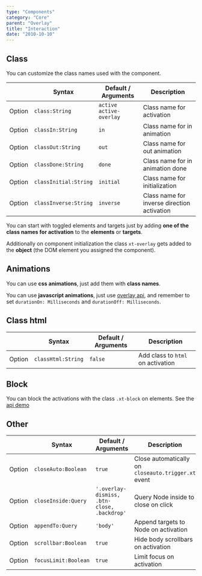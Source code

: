 ```yaml
---
type: "Components"
category: "Core"
parent: "Overlay"
title: "Interaction"
date: "2010-10-10"
---
```


## Class

You can customize the class names used with the component.

<div class="table-scroll">

|                         | Syntax                                    | Default / Arguments                       | Description                   |
| ----------------------- | ----------------------------------------- | ----------------------------- | ----------------------------- |
| Option                  | `class:String`                          | `active active-overlay`        | Class name for activation            |
| Option                  | `classIn:String`                          | `in`        | Class name for in animation            |
| Option                  | `classOut:String`                          | `out`        | Class name for out animation            |
| Option                  | `classDone:String`                          | `done`        | Class name for in animation done            |
| Option                  | `classInitial:String`                          | `initial`        | Class name for initialization            |
| Option                  | `classInverse:String`                          | `inverse`        | Class name for inverse direction activation            |

</div>

You can start with toggled elements and targets just by adding **one of the class names for activation** to the **elements** or **targets**.

Additionally on component initialization the class `xt-overlay` gets added to the **object** (the DOM element you assigned the component).

## Animations

You can use **css animations**, just add them with **class names**.

<demo>
  <demovanilla src="vanilla/components/core/overlay/animation">
  </demovanilla>
</demo>

You can use **javascript animations**, just use [overlay api](/components/core/overlay/api), and remember to set `durationOn: Milliseconds` and `durationOff: Milliseconds`.

<demo>
  <demovanilla src="vanilla/components/core/overlay/animation-js">
  </demovanilla>
</demo>

## Class html

<div class="table-scroll">

|                         | Syntax                                    | Default / Arguments                       | Description                   |
| ----------------------- | ----------------------------------------- | ----------------------------- | ----------------------------- |
| Option                  | `classHtml:String`                          | `false`        | Add class to `html` on activation            |

</div>

<demo>
  <demovanilla src="vanilla/components/core/overlay/class-html">
  </demovanilla>
</demo>

## Block

You can block the activations with the class `.xt-block` on elements. See the [api demo](/components/core/overlay/api#demo)

## Other

<div class="table-scroll">

|                         | Syntax                                    | Default / Arguments                       | Description                   |
| ----------------------- | ----------------------------------------- | ----------------------------- | ----------------------------- |
| Option                  | `closeAuto:Boolean`                          | `true`        | Close automatically on `closeauto.trigger.xt` event            |
| Option                  | `closeInside:Query`                          | `'.overlay-dismiss, .btn-close, .backdrop'`        | Query Node inside to close on click            |
| Option                  | `appendTo:Query`                          | `'body'`        | Append targets to Node on activation            |
| Option                  | `scrollbar:Boolean`                          | `true`        | Hide body scrollbars on activation            |
| Option                  | `focusLimit:Boolean`                          | `true`        | Limit focus on activation            |

</div>
